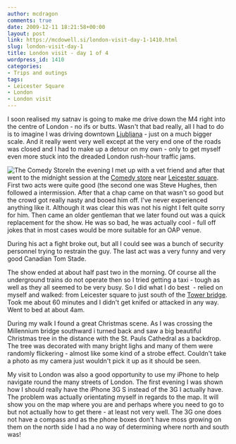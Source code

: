 ```yaml
---
author: mcdragon
comments: true
date: 2009-12-11 18:21:58+00:00
layout: post
link: https://mcdowell.si/london-visit-day-1-1410.html
slug: london-visit-day-1
title: London visit - day 1 of 4
wordpress_id: 1410
categories:
- Trips and outings
tags:
- Leicester Square
- London
- London visit
---
```


I soon realised my satnav is going to make me drive down the M4 right into the centre of London - no ifs or butts. Wasn't that bad really, all I had to do is to imagine I was driving downtown [Ljubljana](http://en.wikipedia.org/wiki/Ljubljana) - just on a much bigger scale. And it really went very well except at the very end one of the roads was closed and I had to make up a detour on my own - only to get myself even more stuck into the dreaded London rush-hour traffic jams.

![The Comedy Store](https://img.mcdowell.si/2009/12/thecomedystore1-1.gif)In the evening I met up with a vet friend and after that went to the midnight session at the [Comedy store](http://www.thecomedystore.co.uk/) near [Leicester square](http://en.wikipedia.org/wiki/Leicester_Square). First two acts were quite good (the second one was Steve Hughes, then followed a intermission. After that a chap came on that wasn't so good but the crowd got really nasty and booed him off. I've never experienced anything like it. Although it was clear this was not his night I felt quite sorry for him. Then came an older gentleman that we later found out was a quick replacement for the show. He was so bad, he was actually cool - full off jokes that in most cases would be more suitable for an OAP venue.

During his act a fight broke out, but all I could see was a bunch of security personnel trying to restrain the guy. The last act was a very funny and very good Canadian Tom Stade.

The show ended at about half past two in the morning. Of course all the underground trains do not operate then so I tried getting a taxi - tough as well as they all seemed to be very busy. So I did what I do best  - relied on myself and walked: from Leicester square to just south of the [Tower bridge](http://en.wikipedia.org/wiki/Tower_Bridge). Took me about 60 minutes and I didn't get knifed or attacked in any way. Went to bed at about 4am.

During my walk I found a great Christmas scene. As I was crossing the Millennium bridge southward i turned back and saw a big beautiful Christmas tree in the distance with the St. Pauls Cathedral as a backdrop. The tree was decorated with many bright lighs and many of them were randomly flickering - almost like some kind of a strobe effect. Couldn't take a photo as my camera just wouldn't pick it up as it should be seen.

My visit to London was also a good opportunity to use my iPhone to help navigate round the many streets of London. The first evening I was shown how I should really have the iPhone 3G S instead of the 3G I actually have. The problem was actually orientating myself in regards to the map. It will show you on the map where you are and perhaps where you need to go to but not actually how to get there - at least not very well. The 3G one does not have a compass and as the phone boxes don't have moss growing on them on the north side I had a no way of determining where north and south was!
